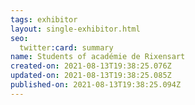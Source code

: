 ```yaml
---
tags: exhibitor
layout: single-exhibitor.html
seo:
  twitter:card: summary
name: Students of académie de Rixensart
created-on: 2021-08-13T19:38:25.076Z
updated-on: 2021-08-13T19:38:25.085Z
published-on: 2021-08-13T19:38:25.094Z
---
```

